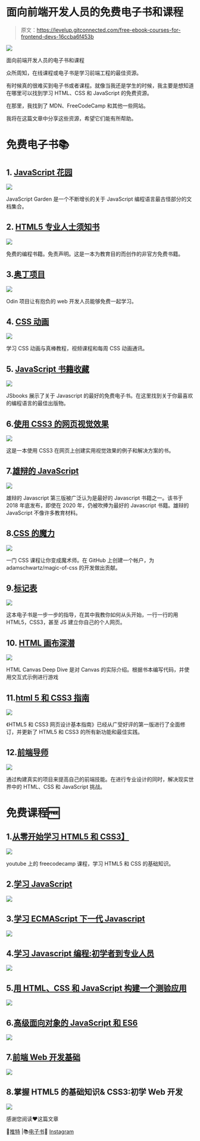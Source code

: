 # 面向前端开发人员的免费电子书和课程

> 原文：<https://levelup.gitconnected.com/free-ebook-courses-for-frontend-devs-16ccba6f453b>

![](img/8ed384a65c55e3626336b8a0e49bc09b.png)

面向前端开发人员的电子书和课程

众所周知，在线课程或电子书是学习前端工程的最佳资源。

有时候真的很难买到电子书或者课程。就像当我还是学生的时候，我主要是想知道在哪里可以找到学习 HTML、CSS 和 JavaScript 的免费资源。

在那里，我找到了 MDN、FreeCodeCamp 和其他一些网站。

我将在这篇文章中分享这些资源，希望它们能有所帮助。

# 免费电子书📚

## 1. [JavaScript 花园](https://bonsaiden.github.io/JavaScript-Garden/)

![](img/9bf59cfe41f9f67aadc73435fdd8e7bf.png)

JavaScript Garden 是一个不断增长的关于 JavaScript 编程语言最古怪部分的文档集合。

## 2. [HTML5 专业人士须知书](https://goalkicker.com/HTML5Book/)

![](img/efd0f610f3fecd2142b9e844d9943b59.png)

免费的编程书籍。免责声明。这是一本为教育目的而创作的非官方免费书籍。

## 3.[奥丁项目](https://www.theodinproject.com/home)

![](img/4e3f1dc57d26af9e691ff6a2091dad48.png)

Odin 项目让有抱负的 web 开发人员能够免费一起学习。

## 4. [CSS 动画](https://cssanimation.rocks/)

![](img/10b6019c763447dc4f17185a6b502575.png)

学习 CSS 动画与真棒教程，视频课程和每周 CSS 动画通讯。

## 5. [JavaScript 书籍收藏](https://jsbooks.revolunet.com/)

![](img/0167cc9fad5d5a527274be4937a18338.png)

JSbooks 展示了关于 Javascript 的最好的免费电子书。在这里找到关于你最喜欢的编程语言的最佳出版物。

## 6.[使用 CSS3 的网页视觉效果](https://leanpub.com/web-visual-effects-with-css3/read)

![](img/d1e3bd4010826021eb6b5522e3373065.png)

这是一本使用 CSS3 在网页上创建实用视觉效果的例子和解决方案的书。

## 7.[雄辩的 JavaScript](https://eloquentjavascript.net/)

![](img/2a5002e15aab8204cb0252b2444e446d.png)

雄辩的 Javascript 第三版被广泛认为是最好的 Javascript 书籍之一。该书于 2018 年底发布，即使在 2020 年，仍被吹捧为最好的 Javascript 书籍。雄辩的 JavaScript 不像许多教育材料。

## 8.[CSS 的魔力](https://adamschwartz.co/magic-of-css/)

![](img/a2b69b5f09316d31473077c295d18966.png)

一门 CSS 课程让你变成魔术师。在 GitHub 上创建一个帐户，为 adamschwartz/magic-of-css 的开发做出贡献。

## 9.[标记表](https://marksheet.io/)

![](img/ded3f489750dccffbb6d8496c6ef10b6.png)

这本电子书是一步一步的指导，在其中我教你如何从头开始，一行一行的用 HTML5，CSS3，甚至 JS 建立你自己的个人网页。

## 10. [HTML 画布深潜](https://joshondesign.com/p/books/canvasdeepdive/toc.html)

![](img/48c2aeb4d2d7c477e424dfc995d5d1b5.png)

HTML Canvas Deep Dive 是对 Canvas 的实际介绍。根据书本编写代码，并使用交互式示例进行游戏

## 11.[html 5 和 CSS3 指南](https://html5hive.org/free-ebook-a-guide-to-html5-and-css3/)

![](img/eec6f16b6ade1412b54015e932c51977.png)

《HTML5 和 CSS3 网页设计基本指南》已经从广受好评的第一版进行了全面修订，并更新了 HTML5 和 CSS3 的所有新功能和最佳实践。

## 12.[前端导师](https://www.frontendmentor.io/)

![](img/3230242034888b645ef528e79628fa83.png)

通过构建真实的项目来提高自己的前端技能。在进行专业设计的同时，解决现实世界中的 HTML、CSS 和 JavaScript 挑战。

# 免费课程🆓

## 1.[从零开始学习 HTML5 和 CSS3】](https://www.youtube.com/watch?v=mU6anWqZJcc&ab_channel=freeCodeCamp.org)

![](img/cadd77673b80534c489f5c9990b20ded.png)

youtube 上的 freecodecamp 课程，学习 HTML5 和 CSS 的基础知识。

## 2.[学习 JavaScript](https://www.codecademy.com/learn/introduction-to-javascript)

![](img/777edd7390bb0794b7479ac19176b32a.png)

## 3.[学习 ECMAScript 下一代 Javascript](https://www.udemy.com/course/ecmascript2015/)

![](img/fc847a186d3da2f7b60cefda17652190.png)

## 4.[学习 Javascript 编程:初学者到专业人员](https://www.udemy.com/course/programming-in-javascript/)

![](img/eb7a7365d6bf0ed255df894059c954be.png)

## 5.[用 HTML、CSS 和 JavaScript 构建一个测验应用](https://www.udemy.com/course/build-a-quiz-app-with-html-css-and-javascript/)

![](img/a80943bcfcc52b02ae116924df8e548b.png)

## 6.[高级面向对象的 JavaScript 和 ES6](https://www.udemy.com/course/advanced-and-object-oriented-javascript/)

![](img/e27bd0d43648cd259e887ff4145cc007.png)

## 7.[前端 Web 开发基础](https://www.udemy.com/course/foundations-of-front-end-development/)

![](img/0de744b8e50400ff1c389e3ae8b36bb2.png)

## 8.掌握 HTML5 的基础知识& CSS3:初学 Web 开发

![](img/d1b2c3cf23064445714aa05a98c4d720.png)

感谢您阅读❤️这篇文章

🌟[推特](https://twitter.com/suprabhasupi) |📚[电子书](https://gum.co/css-pseudo-class-elements)🌟 [Instagram](https://www.instagram.com/suprabhasupi/)